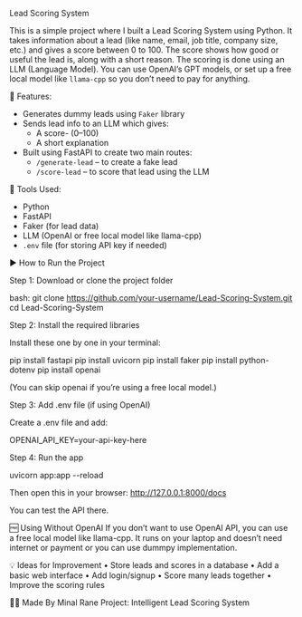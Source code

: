 Lead Scoring System

This is a simple project where I built a Lead Scoring System using Python. It takes information about a lead (like name, email, job title, company size, etc.) and gives a score between 0 to 100. The score shows how good or useful the lead is, along with a short reason.
The scoring is done using an LLM (Language Model). You can use OpenAI’s GPT models, or set up a free local model like `llama-cpp` so you don’t need to pay for anything.

🔧 Features:
- Generates dummy leads using `Faker` library
- Sends lead info to an LLM which gives:
  - A score- (0–100)
  - A short explanation
- Built using FastAPI to create two main routes:
  - `/generate-lead` – to create a fake lead
  - `/score-lead` – to score that lead using the LLM

🧠 Tools Used:
- Python
- FastAPI
- Faker (for lead data)
- LLM (OpenAI or free local model like llama-cpp)
- `.env` file (for storing API key if needed)

▶️ How to Run the Project

Step 1: Download or clone the project folder

bash:
git clone https://github.com/your-username/Lead-Scoring-System.git
cd Lead-Scoring-System

Step 2: Install the required libraries

Install these one by one in your terminal:

pip install fastapi
pip install uvicorn
pip install faker
pip install python-dotenv
pip install openai

(You can skip openai if you’re using a free local model.)

Step 3: Add .env file (if using OpenAI)

Create a .env file and add:

OPENAI_API_KEY=your-api-key-here

Step 4: Run the app

uvicorn app:app --reload

Then open this in your browser:
http://127.0.0.1:8000/docs

You can test the API there.

🆓 Using Without OpenAI
If you don’t want to use OpenAI API, you can use a free local model like llama-cpp. It runs on your laptop and doesn’t need internet or payment or you can use dummpy implementation.

💡 Ideas for Improvement
	•	Store leads and scores in a database
	•	Add a basic web interface
	•	Add login/signup
	•	Score many leads together
	•	Improve the scoring rules

🙋‍♀️ Made By
Minal Rane
Project: Intelligent Lead Scoring System
